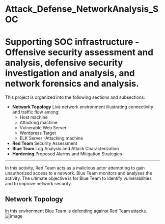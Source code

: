 # Attack_Defense_NetworkAnalysis_SOC
# Supporting SOC infrastructure - Offensive security assessment and analysis, defensive security investigation and analysis, and network forensics and analysis.

[comment]: # (02272022)

This project is organized into the following sections and subsections:
- **Network Topology** Live network environment illustrating connectivity and traffic flow among:
    - Host machine
    - Attacking machine
    - Vulnerable Web Server
    - Wordpress Target
    - ELK Server
-Attacking machine
- **Red Team** Security Assessment
- **Blue Team** Log Analysis and Attack Characterization
- **Hardening** Proposed Alarms and Mitigation Strategies
___

In this activity, Red Team acts as a malicious actor attempting to gain unauthorized access to a network. Blue Team monitors and analyses the activity. The ultimate objective is for Blue Team to identify vulnerabilities and to improve network security. 

## Network Topology

In this environment Blue Team is defending against Red Team attacks.
![image](LINKTOIMAAGEINGITHUBREPOSITORY)
